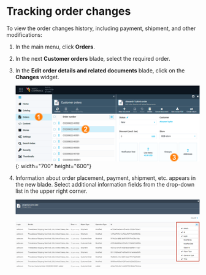 # Tracking order changes

To view the order changes history, including payment, shipment, and other modifications:

1. In the main menu, click **Orders**.
1. In the next **Customer orders** blade, select the required order.
1. In the **Edit order details and related documents** blade, click on the **Changes** widget.

    ![New payment document](media/order-history.png){: width="700" height="600"}

1. Information about order placement, payment, shipment, etc. appears in the new blade. Select additional information fields from the drop-down list in the upper right corner.

    ![New payment document](media/order-changes.png)
